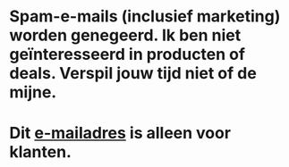 # Spam-e-mails (inclusief marketing) worden genegeerd. Ik ben niet geïnteresseerd in producten of deals. Verspil jouw tijd niet of de mijne.
# Dit [e-mailadres](mailto:castillos-02.sismica@icloud.com) is alleen voor klanten.
